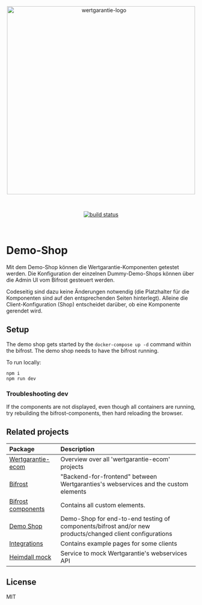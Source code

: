 <br/>
<br/>
<p align="center">
<img width="500" src="https://wertgarantie-components.s3.eu-central-1.amazonaws.com/wertgarantie-logo.svg" alt="wertgarantie-logo">
</p>
<br/>
<p align="center">
  <a href="https://app.circleci.com/pipelines/github/wertgarantie-ecom/demo-shop?branch=master"><img src="https://circleci.com/gh/wertgarantie-ecom/demo-shop.svg?style=shield" alt="build status"></a>
  <!-- <a href="#"><img src="https://heroku-badge.herokuapp.com/?app=wertgarantie-bifrost&root=healthcheck" alt="heroku status"></a> -->
</p>
<br/>

# Demo-Shop
Mit dem Demo-Shop können die Wertgarantie-Komponenten getestet werden. Die Konfiguration der einzelnen Dummy-Demo-Shops können über die Admin UI vom Bifrost gesteuert werden. 

Codeseitig sind dazu keine Änderungen notwendig (die Platzhalter für die Komponenten sind auf den entsprechenden Seiten hinterlegt). Alleine die Client-Konfiguration (Shop) entscheidet darüber, ob eine Komponente gerendet wird.

## Setup
The demo shop gets started by the `docker-compose up -d` command within the bifrost. The demo shop needs to have the bifrost running.

To run locally:
```
npm i
npm run dev
```

### Troubleshooting dev
If the components are not displayed, even though all containers are running, try rebuilding the bifrost-components, then hard reloading the browser.

## Related projects

| Package                                                       | Description                                                                                                                         |
| :------------------------------------------------------------- | :----------------------------------------------------------------------------------------------------------------------------------------------------- |
| [Wertgarantie-ecom](https://github.com/wertgarantie-ecom)                                         | Overview over all 'wertgarantie-ecom' projects                                          |
| [Bifrost](https://github.com/wertgarantie-ecom/bifrost)                     | "Backend-for-frontend" between Wertgaranties's webservices and the custom elements                               |
| [Bifrost components](https://github.com/wertgarantie-ecom/bifrost-components)             | Contains all custom elements.                   |
| [Demo Shop](https://github.com/wertgarantie-ecom/demo-shop) | Demo-Shop for end-to-end testing of components/bifrost and/or new products/changed client configurations |
| [Integrations](https://github.com/wertgarantie-ecom/integrations)               | Contains example pages for some clients                      |
| [Heimdall mock](https://github.com/wertgarantie-ecom/heimdall-mock)                     | Service to mock Wertgarantie's webservices API                               |


## License

MIT













